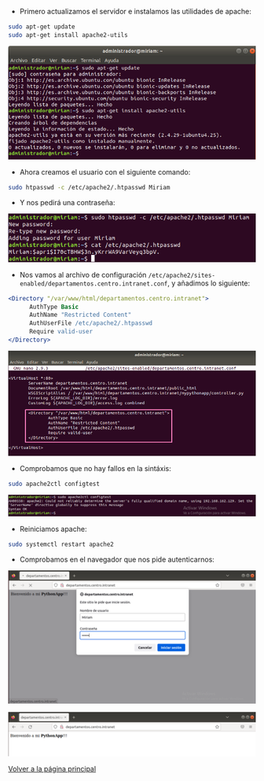 - Primero actualizamos el servidor e instalamos las utilidades de apache:

```bash
sudo apt-get update
sudo apt-get install apache2-utils
```

![image](/imagenes/20.png)

- Ahora creamos el usuario con el siguiente comando:

```bash
sudo htpasswd -c /etc/apache2/.htpasswd Miriam
```

- Y nos pedirá una contraseña:

![image](/imagenes/21.png)

- Nos vamos al archivo de configuración `/etc/apache2/sites-enabled/departamentos.centro.intranet.conf`, y añadimos lo siguiente:

```apache
<Directory "/var/www/html/departamentos.centro.intranet">
      AuthType Basic
      AuthName "Restricted Content"
      AuthUserFile /etc/apache2/.htpasswd
      Require valid-user
</Directory>
```

![image](/imagenes/22.png)

- Comprobamos que no hay fallos en la sintáxis:

```bash
sudo apache2ctl configtest
```

![image](/imagenes/23.png)

- Reiniciamos apache:

```bash
sudo systemctl restart apache2
```

- Comprobamos en el navegador que nos pide autenticarnos:

![image](/imagenes/24.png)

![image](/imagenes/25.png)

[Volver a la página principal](../README.md)
